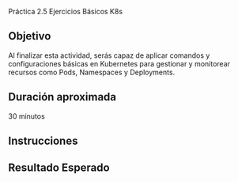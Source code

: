 Práctica 2.5 Ejercicios Básicos K8s

## Objetivo
Al finalizar esta actividad, serás capaz de aplicar comandos y configuraciones básicas en Kubernetes para gestionar y monitorear recursos como Pods, Namespaces y Deployments.


## Duración aproximada
30
 minutos

## Instrucciones

## Resultado Esperado